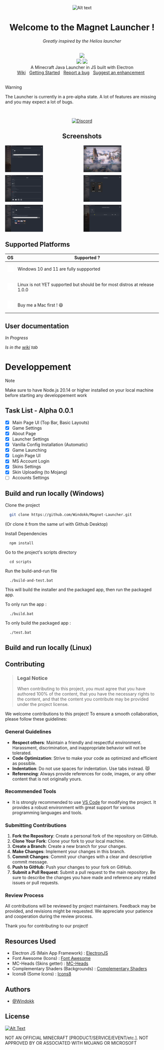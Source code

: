 <div align="center">

<img src="./build/icon.ico" alt="Alt text" width="150"/>

# Welcome to the Magnet Launcher !

<p><i>Greatly inspired by the Helios launcher</i></p>

<br>

<img src="https://img.shields.io/static/v1?label=Build&message=Passing&color=brightgreen&logo=electron&logoColor=ffffff&style=for-the-badge"/>
<br>
<a href="#to-do-list-alpha-001"><img src="https://img.shields.io/static/v1?label=Status&message=Alpha%200.0.1%20In%20Progress&color=orange&style=for-the-badge"/></a>
<a href="LICENSE"><img src="https://img.shields.io/static/v1?label=License&message=GNU%20GPL%20V3&logo=gnu&color=blue&style=for-the-badge" href="https://www.gnu.org/licenses/gpl-3.0.html"/></a>

<br>
A Minecraft Java Launcher in JS built with Electron
<br>
<a href="https://github.com/Windokk/Magnet-Launcher/wiki">Wiki</a>&nbsp;&nbsp;
<a href="https://github.com/Windokk/Magnet-Launcher/wiki/Getting-Started">Getting Started</a>&nbsp;&nbsp;
<a href="https://github.com/Windokk/Magnet-Launcher/issues/new">Report a bug</a>&nbsp;&nbsp;
<a href="https://github.com/Windokk/Magnet-Launcher/issues/new">Suggest an enhancement</a>&nbsp;&nbsp;
<br>
</div>

<br>

> [!WARNING]  
> The Launcher is currently in a pre-alpha state. A lot of features are missing and you may expect a lot of bugs.

<br>

<div align="center">


[![Discord](https://discord.com/api/guilds/1258045742220705852/widget.png?style=banner2)](https://discord.gg/qSXk8qA6Nw)


## Screenshots

  <div style="display:grid; gap:10px; grid-template-columns: auto auto">
    <img src="./github/screenshot1.png" width="50%"/>
    <img src="./github/screenshot2.png" width="50%"/>
    <img src="./github/screenshot3.png" width="50%"/>
    <img src="./github/screenshot4.png" width="50%"/>
    <img src="./github/screenshot5.png" width="50%"/>
    <img src="./github/screenshot6.png" width="50%"/>
  </div>
</div>

## Supported Platforms

OS | Supported ?
--- | --- 
<img src="https://github.com/Windokk/Magnet-Launcher/blob/main/github/microsoft.svg" alt="WindowsIcon" width="20"/> | <p>Windows 10 and 11 are fully suppported</p>
<img src="https://github.com/Windokk/Magnet-Launcher/blob/main/github/linux.svg" alt="LinuxIcon" width="20"/> | <p>Linux is not YET supported but should be for most distros at release 1.0.0</p>
<img src="https://github.com/Windokk/Magnet-Launcher/blob/main/github/apple.svg" alt="AppleIcon" width="20"/> | <p>Buy me a Mac first ! 😄</p>

## User documentation

*In Progress*

*Is in the [wiki](https://github.com/Windokk/Magnet-Launcher/wiki) tab*

# Developpement

> [!NOTE]
> Make sure to have Node.js 20.14 or higher installed on your local machine before starting any developpement work

## Task List - Alpha 0.0.1

- [x]  Main Page UI (Top Bar, Basic Layouts)
- [x]  Game Settings
- [x]  About Page
- [x]  Launcher Settings
- [x]  Vanilla Config Installation (Automatic)
- [x]  Game Launching
- [x]  Login Page UI
- [x]  MS Account Login
- [x]  Skins Settings
- [x]  Skin Uploading (to Mojang)
- [ ]  Accounts Settings

## Build and run locally (Windows)

Clone the project

```bash
  git clone https://github.com/Windokk/Magnet-Launcher.git
```

(Or clone it from the same url with Github Desktop)

Install Dependencies

```batch
  npm install
```

Go to the project's scripts directory

```batch
  cd scripts
```

Run the build-and-run file

```batch
  ./build-and-test.bat
```

This will build the installer and the packaged app, then run the packaged app.

To only run the app :

```batch
  ./build.bat
```

To only build the packaged app :

```batch
  ./test.bat
```

## Build and run locally (Linux)

## Contributing

> ### Legal Notice
> When contributing to this project, you must agree that you have authored 100% of the content, that you have the necessary rights to the content, and that the content you contribute may be provided under the project license.

We welcome contributions to this project! To ensure a smooth collaboration, please follow these guidelines:

### General Guidelines
- **Respect others**: Maintain a friendly and respectful environment. Harassment, discrimination, and inappropriate behavior will not be tolerated.
- **Code Optimization**: Strive to make your code as optimized and efficient as possible.
- **Indentation**: Do not use spaces for indentation. Use tabs instead. 😾
- **Referencing**: Always provide references for code, images, or any other content that is not originally yours.

### Recommended Tools
- It is strongly recommended to use [VS Code](https://code.visualstudio.com/) for modifying the project. It provides a robust environment with great support for various programming languages and tools.

### Submitting Contributions
1. **Fork the Repository**: Create a personal fork of the repository on GitHub.
2. **Clone Your Fork**: Clone your fork to your local machine.
3. **Create a Branch**: Create a new branch for your changes.
4. **Make Changes**: Implement your changes in this branch.
5. **Commit Changes**: Commit your changes with a clear and descriptive commit message.
6. **Push to GitHub**: Push your changes to your fork on GitHub.
7. **Submit a Pull Request**: Submit a pull request to the main repository. Be sure to describe the changes you have made and reference any related issues or pull requests.

### Review Process
All contributions will be reviewed by project maintainers. Feedback may be provided, and revisions might be requested. We appreciate your patience and cooperation during the review process.

Thank you for contributing to our project!

## Resources Used

- Electron JS (Main App Framework) : [ElectronJS](https://www.electronjs.org/)
- Font Awesome (Icons) : [Font Awesome](https://fontawesome.com/)
- MC-Heads (Skins getter) : [MC-Heads](https://mc-heads.net/)
- Complementary Shaders (Backgrounds) : [Complementary Shaders](https://www.complementary.dev/shaders/)
- Icons8 (Some Icons) : [Icons8](https://icons8.com/icons/)

## Authors

- [@Windokk](https://github.com/Windokk)

## License

[![Alt Text](https://www.gnu.org/graphics/gplv3-88x31.png)](https://www.gnu.org/licenses/gpl-3.0.html)


NOT AN OFFICIAL MINECRAFT [PRODUCT/SERVICE/EVENT/etc.]. NOT APPROVED BY OR ASSOCIATED WITH MOJANG OR MICROSOFT
